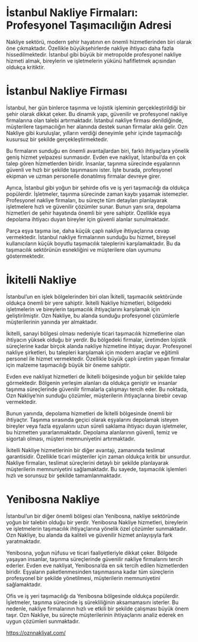 # İstanbul Nakliye Firmaları: Profesyonel Taşımacılığın Adresi
Nakliye sektörü, modern şehir hayatının en önemli hizmetlerinden biri olarak öne çıkmaktadır. Özellikle büyükşehirlerde nakliye ihtiyacı daha fazla hissedilmektedir. İstanbul gibi büyük bir metropolde profesyonel nakliye hizmeti almak, bireylerin ve işletmelerin yükünü hafifletmek açısından oldukça kritiktir. 

# İstanbul Nakliye Firması

İstanbul, her gün binlerce taşınma ve lojistik işleminin gerçekleştirildiği bir şehir olarak dikkat çeker. Bu dinamik yapı, güvenilir ve profesyonel nakliye firmalarına olan talebi artırmaktadır. İstanbul nakliye firması denildiğinde, müşterilere taşımacılığın her alanında destek sunan firmalar akla gelir. Ozn Nakliye gibi kuruluşlar, yılların verdiği deneyimle şehir içinde taşımacılığı kusursuz bir şekilde gerçekleştirmektedir.

Bu firmaların sunduğu en önemli avantajlardan biri, farklı ihtiyaçlara yönelik geniş hizmet yelpazesi sunmasıdır. Evden eve nakliyat, İstanbul’da en çok talep gören hizmetlerden biridir. İnsanlar, taşınma sürecinde eşyalarının güvenli ve hızlı bir şekilde taşınmasını ister. İşte burada, profesyonel ekipman ve uzman personelle donatılmış firmalar devreye girer.

Ayrıca, İstanbul gibi yoğun bir şehirde ofis ve iş yeri taşımacılığı da oldukça popülerdir. İşletmeler, taşınma sürecinde zaman kaybı yaşamak istemezler. Profesyonel nakliye firmaları, bu süreçte tüm detayları planlayarak işletmelere hızlı ve güvenilir çözümler sunar. Bunun yanı sıra, depolama hizmetleri de şehir hayatında önemli bir yere sahiptir. Özellikle eşya depolama ihtiyacı duyan bireyler için güvenli alanlar sunulmaktadır.

Parça eşya taşıma ise, daha küçük çaplı nakliye ihtiyaçlarına cevap vermektedir. İstanbul nakliye firmalarının sunduğu bu hizmet, bireysel kullanıcıların küçük boyutlu taşımacılık taleplerini karşılamaktadır. Bu da taşımacılık sektörünün esnekliğini ve müşterilere olan uyumunu göstermektedir.

# İkitelli Nakliye

İstanbul’un en işlek bölgelerinden biri olan İkitelli, taşımacılık sektöründe oldukça önemli bir yere sahiptir. İkitelli Nakliye hizmetleri, bölgedeki işletmelerin ve bireylerin taşımacılık ihtiyaçlarını karşılamak için geliştirilmiştir. Ozn Nakliye, bu alanda sunduğu profesyonel çözümlerle müşterilerinin yanında yer almaktadır.

İkitelli, sanayi bölgesi olması nedeniyle ticari taşımacılık hizmetlerine olan ihtiyacın yüksek olduğu bir yerdir. Bu bölgedeki firmalar, üretimden lojistik süreçlerine kadar birçok alanda nakliye hizmetine ihtiyaç duyar. Profesyonel nakliye şirketleri, bu talepleri karşılamak için modern araçlar ve eğitimli personel ile hizmet vermektedir. Özellikle büyük çaplı üretim yapan firmalar için malzeme taşımacılığı büyük bir öneme sahiptir.

Evden eve nakliyat hizmetleri de İkitelli bölgesinde yoğun bir şekilde talep görmektedir. Bölgenin yerleşim alanları da oldukça geniştir ve insanlar taşınma süreçlerinde güvenilir firmalarla çalışmayı tercih eder. Bu noktada, Ozn Nakliye’nin sunduğu çözümler, müşterilerin ihtiyaçlarına birebir cevap vermektedir.

Bunun yanında, depolama hizmetleri de İkitelli bölgesinde önemli bir ihtiyaçtır. Taşınma sırasında geçici olarak eşyalarını depolamak isteyen bireyler veya fazla eşyalarını uzun süreli saklama ihtiyacı duyan işletmeler, bu hizmetten yararlanmaktadır. Depolama alanlarının güvenli, temiz ve sigortalı olması, müşteri memnuniyetini artırmaktadır.

İkitelli Nakliye hizmetlerinin bir diğer avantajı, zamanında teslimat garantisidir. Özellikle ticari müşteriler için zaman oldukça kritik bir unsurdur. Nakliye firmaları, teslimat süreçlerini detaylı bir şekilde planlayarak müşterilerin memnuniyetini sağlamaktadır. Bu sayede, taşımacılık işlemleri hızlı ve sorunsuz bir şekilde tamamlanmaktadır.

# Yenibosna Nakliye

İstanbul’un bir diğer önemli bölgesi olan Yenibosna, nakliye sektöründe yoğun bir talebin olduğu bir yerdir. Yenibosna Nakliye hizmetleri, bireylerin ve işletmelerin taşımacılık ihtiyaçlarına yönelik özel çözümler sunmaktadır. Ozn Nakliye, bu alanda da kaliteli ve güvenilir hizmet anlayışıyla fark yaratmaktadır.

Yenibosna, yoğun nüfusu ve ticari faaliyetleriyle dikkat çeker. Bölgede yaşayan insanlar, taşınma süreçlerinde güvenilir nakliye firmalarını tercih ederler. Evden eve nakliyat, Yenibosna’da en sık tercih edilen hizmetlerden biridir. Eşyaların paketlenmesinden taşınmasına kadar tüm süreçlerin profesyonel bir şekilde yönetilmesi, müşterilerin memnuniyetini sağlamaktadır.

Ofis ve iş yeri taşımacılığı da Yenibosna bölgesinde oldukça popülerdir. İşletmeler, taşınma sürecinde iş sürekliliğinin aksamamasını isterler. Bu nedenle, nakliye firmalarının hızlı ve etkili bir şekilde çalışması büyük önem taşır. Ozn Nakliye, bu süreçte müşterilerinin ihtiyaçlarını analiz ederek en uygun çözümleri sunmaktadır.

https://oznnakliyat.com/

